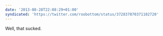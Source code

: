 ```yaml
---
date: '2013-08-28T22:08:29+01:00'
syndicated: 'https://twitter.com/roobottom/status/372837870371102720'
---
```

Well, that sucked.
